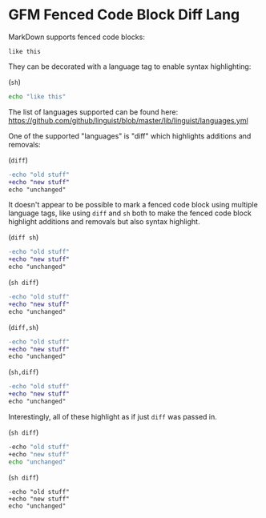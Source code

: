 # GFM Fenced Code Block Diff Lang

MarkDown supports fenced code blocks:

```
like this
```

They can be decorated with a language tag to enable syntax highlighting:

(`sh`)
```sh
echo "like this"
```

The list of languages supported can be found here:
https://github.com/github/linguist/blob/master/lib/linguist/languages.yml

One of the supported "languages" is "diff" which highlights additions and removals:

(`diff`)
```diff
-echo "old stuff"
+echo "new stuff"
echo "unchanged"
```

It doesn't appear to be possible to mark a fenced code block using multiple language tags,
like using `diff` and `sh` both to make the fenced code block highlight additions and
removals but also syntax highlight.

(`diff sh`)
```diff sh
-echo "old stuff"
+echo "new stuff"
echo "unchanged"
```

(`sh diff`)
```diff sh
-echo "old stuff"
+echo "new stuff"
echo "unchanged"
```

(`diff,sh`)
```diff sh
-echo "old stuff"
+echo "new stuff"
echo "unchanged"
```

(`sh,diff`)
```diff sh
-echo "old stuff"
+echo "new stuff"
echo "unchanged"
```

Interestingly, all of these highlight as if just `diff` was passed in.

(`sh diff`)
```sh diff
-echo "old stuff"
+echo "new stuff"
echo "unchanged"
```

(`sh diff`)
```sh-language diff
-echo "old stuff"
+echo "new stuff"
echo "unchanged"
```

